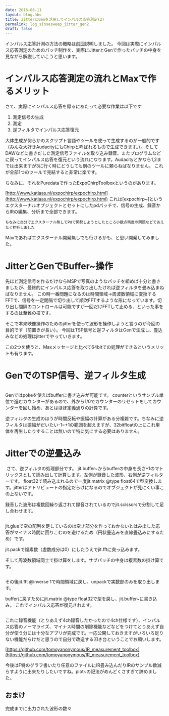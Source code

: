 ```yaml
---
date: 2016-06-11
layout: blog.hbs
title: JitterとGenを活用してインパルス応答測定(2)
permalink: log_sinsesweep_jitter_gen2
draft: false
---
```


インパルス応答計測の方法の概略は[前回]({{config.root}}blog/2016-06-11/log-sinsesweep-jitter-gen1/)説明しました。
今回は実際にインパルス応答測定のためのパッチ制作を、実際にJitterとGenで作ったパッチの中身を見ながら解説していこうと思います。

<!-- more -->

# インパルス応答測定の流れとMaxで作るメリット

さて、実際にインパルス応答を録るにあたって必要な作業は以下です

1. 測定信号の生成
1. 測定
1. 逆フィルタでインパルス応答復元

大体生成が何らかのスクリプト言語やツールを使って生成するのが一般的です（みんな大好きAudacityにもChirpと呼ばれるもので生成できます。）。そしてDAWなどに書きだした測定信号ファイルを取り込み録音、またプログラムなどに戻ってインパルス応答を復元という流れになります。Audacityとかなら1,2までは出来ますが3に行く時にどうしても別のツールに頼らねばなりません。
これが全部1つのツールで完結すると非常に楽です。

ちなみに、それをPuredataで作ったExpoChirpToolboxというのがあります。

[http://www.katjaas.nl/expochirp/expochirp.html](http://www.katjaas.nl/expochirp/expochirp.html)
これは\[expochirp~\]というエクスターナルオブジェクトとセットにしたpdパッチで、信号の生成、録音からIRの編集、分析まで全部できます。

<small>ちなみに自分でエクスターナル無しでPdで開発しようとしたところ小数点精度の問題などであえなく挫折しました</small>

Maxであればエクスターナル開発無しでも行けるかも、と思い開発してみました。

# JitterとGenでBuffer~操作

先ほど測定信号を作るだけならMSPで写真のようなパッチを組めば十分と書きましたが、最終的にインパルス応答を取り出したければ逆フィルタを畳み込まねばなりません。
この時一番問題になるのは時間領域→周波数領域に変換するFFTで、信号を一定間隔で切り出して順次FFTするような形になっています。切り出し間隔のコントロールは可能ですが一回だけFFTして止める、といった事をするのは至難の技です。

そこで本来映像操作のためのjitterを使って波形を操作しようと言うのが今回の目的です（前置きが長い）。
今回はTSP信号と逆フィルタはGenで生成し、畳込みなどの処理はjitterでやっていきます。

この2つを使うと、Maxメッセージと比べて64bitでの処理ができるというメリットも有ります。

# GenでのTSP信号、逆フィルタ生成

<img src="{{config.root}}assets/img/max_IR/TSP_gen.png" alt="">

Genではpokeを使えばbufferに書き込みが可能です。
counterというサンプル単位で進むカウンターがあるので、外から1/0でカウンターのリセットをしてカウンターを回し始め、あとはほぼ定義通りの計算です。

逆フィルタの生成のほうが時間反転や振幅の計算がある分複雑です。ちなみに逆フィルタは振幅がだいたい-1~+1の範囲を超えますが、32bitfloatの上にこれ単体を再生したりすることは無いので特に気にする必要はありません。

# Jitterでの逆畳込み

<img src="{{config.root}}assets/img/max_IR/deconv_jitter1.png" alt="">
さて、逆フィルタの処理部分です。
jit.buffer~からbufferの中身を長さ*1のマトリックスとして読み出して計算します。左側が録音した波形、右側が逆フィルターです。
float32で読み込まれるので一度jit.matrix @type float64で型変換します。jitterはアトリビュートの指定だらけになるのでオブジェクトが見にくい事この上ないです。

録音した波形は複数回繰り返されて録音されているのでjit.scissorsで分割して足し合わせます。

<img src="{{config.root}}assets/img/max_IR/deconv_jitter2.png" alt="">

jit.glueで空の配列を足しているのは空き部分を作っておかないとはみ出した応答がマイナス時間に回りこむのを避けるため（円状畳込みを直線畳込みにするため）です。

jit.packで複素数（虚数成分は0）にしたうえでjit.fftに突っ込みます。

そして周波数領域同士で掛け算をします。サブパッチの中身は複素数の掛け算です。

<img src="{{config.root}}assets/img/max_IR/deconv_jitter3.png" alt="">

その後jit.fft @inverse 1で時間領域に戻し、unpackで実数部のみを取り出します。

bufferに戻すためにjit.matrix @type float32で型を戻し、jit.buffer~に書き込み。
これでインパルス応答が復元されます。

<img src="{{config.root}}assets/img/max_IR/main.png" alt="">

これに録音機能（とりあえず4ch録音したかったので4ch仕様です）、インパルス応答のノーマライズ、マイナス時間の削除機能などなどをつけてとりあえず自分が使う分には十分なアプリが完成です。一応公開しておきますがいろいろ足りない機能だらけだと思うので自分で改造する叩き台ということでお願いします。

[https://github.com/tomoyanonymous/IR_measurement_toolbox](https://github.com/tomoyanonymous/IR_measurement_toolbox)


今後はF特のグラフ書いたり任意のファイルにIR畳み込んだりIRのサンプル数減らすように出来たりしたいですね。plot~の記法がめんどくさすぎて諦めました。

## おまけ

完成までに出力された波形の数々

<img src="{{config.root}}assets/img/max_IR/waves.png" alt="">
